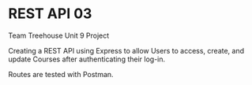 # REST API 03
 
Team Treehouse Unit 9 Project

Creating a REST API using Express to allow Users to access, create, and update Courses after authenticating their log-in.

Routes are tested with Postman. 